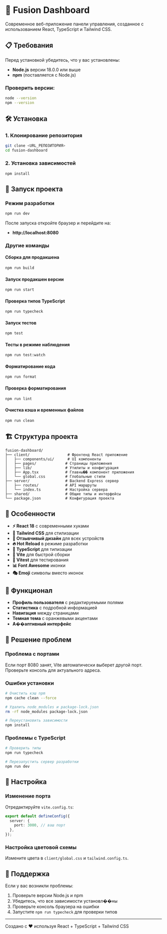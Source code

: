 # 🚀 Fusion Dashboard

Современное веб-приложение панели управления, созданное с использованием React, TypeScript и Tailwind CSS.

## 📋 Требования

Перед установкой убедитесь, что у вас установлены:

- **Node.js** версии 18.0.0 или выше
- **npm** (поставляется с Node.js)

### Проверить версии:

```bash
node --version
npm --version
```

## 🛠️ Установка

### 1. Клонирование репозитория

```bash
git clone <URL_РЕПОЗИТОРИЯ>
cd fusion-dashboard
```

### 2. Установка зависимостей

```bash
npm install
```

## 🚀 Запуск проекта

### Режим разработки

```bash
npm run dev
```

После запуска откройте браузер и перейдите на:

- **http://localhost:8080**

### Другие команды

#### Сборка для продакшена

```bash
npm run build
```

#### Запуск продакшен версии

```bash
npm run start
```

#### Проверка типов TypeScript

```bash
npm run typecheck
```

#### Запуск тестов

```bash
npm test
```

#### Тесты в режиме наблюдения

```bash
npm run test:watch
```

#### Форматирование кода

```bash
npm run format
```

#### Проверка форматирования

```bash
npm run lint
```

#### Очистка кэша и временных файлов

```bash
npm run clean
```

## 🏗️ Структура проекта

```
fusion-dashboard/
├── client/                 # Фронтенд React приложение
│   ├── components/ui/      # UI компоненты
│   ├── pages/             # Страницы приложения
│   ├── lib/               # Утилиты и конфигурация
│   ├── App.tsx            # Главны�� компонент приложения
│   └── global.css         # Глобальные стили
├── server/                # Backend Express сервер
│   ├── routes/            # API маршруты
│   └── index.ts           # Настройка сервера
├── shared/                # Общие типы и интерфейсы
└── package.json           # Конфигурация проекта
```

## 🎨 Особенности

- **⚡ React 18** с современными хуками
- **🎨 Tailwind CSS** для стилизации
- **📱 Отзывчивый дизайн** для всех устройств
- **🔥 Hot Reload** в режиме разработки
- **🔧 TypeScript** для типизации
- **🚀 Vite** для быстрой сборки
- **🧪 Vitest** для тестирования
- **📊 Font Awesome** иконки
- **🎭 Emoji** символы вместо иконок

## 🌟 Функционал

- **Профиль пользователя** с редактируемыми полями
- **Статистика** с подробной информацией
- **Навигация** между страницами
- **Темная тема** с оранжевыми акцентами
- **А��аптивный интерфейс**

## 🐛 Решение проблем

### Проблема с портами

Если порт 8080 занят, Vite автоматически выберет другой порт. Проверьте консоль для актуального адреса.

### Ошибки установки

```bash
# Очистить кэш npm
npm cache clean --force

# Удалить node_modules и package-lock.json
rm -rf node_modules package-lock.json

# Переустановить зависимости
npm install
```

### Проблемы с TypeScript

```bash
# Проверить типы
npm run typecheck

# Перезапустить сервер разработки
npm run dev
```

## 🔧 Настройка

### Изменение порта

Отредактируйте `vite.config.ts`:

```typescript
export default defineConfig({
  server: {
    port: 3000, // ваш порт
  },
});
```

### Настройка цветовой схемы

Измените цвета в `client/global.css` и `tailwind.config.ts`.

## 📝 Поддержка

Если у вас возникли проблемы:

1. Проверьте версии Node.js и npm
2. Убедитесь, что все зависимости установл��ны
3. Проверьте консоль браузера на ошибки
4. Запустите `npm run typecheck` для проверки типов

---

Создано с ❤️ используя React + TypeScript + Tailwind CSS
